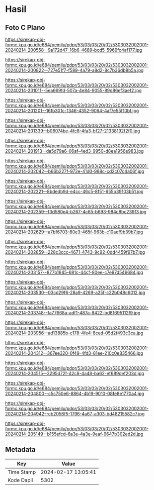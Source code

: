 # Hasil

## Foto C Plano

https://sirekap-obj-formc.kpu.go.id/e684/pemilu/pdpr/53/03/03/20/02/5303032002001-20240214-200558--9a172d47-16b6-4689-bcd5-5969fc4af177.jpg

https://sirekap-obj-formc.kpu.go.id/e684/pemilu/pdpr/53/03/03/20/02/5303032002001-20240214-200822--727e51f7-f589-4a79-a8d2-8c7b36db8b5a.jpg

https://sirekap-obj-formc.kpu.go.id/e684/pemilu/pdpr/53/03/03/20/02/5303032002001-20240214-201011--5ea669fd-507a-4e84-9055-89d86ef3aef2.jpg

https://sirekap-obj-formc.kpu.go.id/e684/pemilu/pdpr/53/03/03/20/02/5303032002001-20240214-201201--16fb301c-1346-4352-9064-4af7e55f10bf.jpg

https://sirekap-obj-formc.kpu.go.id/e684/pemilu/pdpr/53/03/03/20/02/5303032002001-20240214-201339--b06074be-4fc8-4fa3-bf27-21338192f2f0.jpg

https://sirekap-obj-formc.kpu.go.id/e684/pemilu/pdpr/53/03/03/20/02/5303032002001-20240214-201913--da5d79a6-06af-4ed3-9950-d8ea1956e983.jpg

https://sirekap-obj-formc.kpu.go.id/e684/pemilu/pdpr/53/03/03/20/02/5303032002001-20240214-202042--b66b227f-972e-41d0-988c-cd2c07c4a06f.jpg

https://sirekap-obj-formc.kpu.go.id/e684/pemilu/pdpr/53/03/03/20/02/5303032002001-20240214-202221--8bdedb9d-e4cc-46c5-8f51-655b39103b51.jpg

https://sirekap-obj-formc.kpu.go.id/e684/pemilu/pdpr/53/03/03/20/02/5303032002001-20240214-202359--f3d580e4-b267-4c65-b693-984c8bc239f3.jpg

https://sirekap-obj-formc.kpu.go.id/e684/pemilu/pdpr/53/03/03/20/02/5303032002001-20240214-202629--a7bf6703-80e3-465f-963b-c10aef9b39b7.jpg

https://sirekap-obj-formc.kpu.go.id/e684/pemilu/pdpr/53/03/03/20/02/5303032002001-20240214-202859--228c3ccc-4671-4743-9c92-0dd4459f97b7.jpg

https://sirekap-obj-formc.kpu.go.id/e684/pemilu/pdpr/53/03/03/20/02/5303032002001-20240214-203157--877b1945-681c-44cf-80ee-c7e97d549684.jpg

https://sirekap-obj-formc.kpu.go.id/e684/pemilu/pdpr/53/03/03/20/02/5303032002001-20240214-203530--03cd29f6-28a9-4269-a25f-c22b048c6012.jpg

https://sirekap-obj-formc.kpu.go.id/e684/pemilu/pdpr/53/03/03/20/02/5303032002001-20240214-203748--fa77668a-adf1-487a-8422-bd81695112f9.jpg

https://sirekap-obj-formc.kpu.go.id/e684/pemilu/pdpr/53/03/03/20/02/5303032002001-20240214-203956--ad13885b-c178-4fe4-8ced-05d2f493c3ca.jpg

https://sirekap-obj-formc.kpu.go.id/e684/pemilu/pdpr/53/03/03/20/02/5303032002001-20240214-204312--367ee320-0f49-4fd3-81ee-210c0e835466.jpg

https://sirekap-obj-formc.kpu.go.id/e684/pemilu/pdpr/53/03/03/20/02/5303032002001-20240214-204515--3295d72f-42c8-4a48-ba62-ef689def203d.jpg

https://sirekap-obj-formc.kpu.go.id/e684/pemilu/pdpr/53/03/03/20/02/5303032002001-20240214-204800--c5c750e6-8864-4b19-9010-08fe8e1770a4.jpg

https://sirekap-obj-formc.kpu.go.id/e684/pemilu/pdpr/53/03/03/20/02/5303032002001-20240214-204942--cb2058f5-1796-4a67-a303-bd48215582c7.jpg

https://sirekap-obj-formc.kpu.go.id/e684/pemilu/pdpr/53/03/03/20/02/5303032002001-20240214-205149--b155efcd-6a3e-4a3e-9eaf-9647b302ed2d.jpg


## Metadata

| Key        | Value               |
| ---------- | ------------------- |
| Time Stamp | 2024-02-17 13:05:41 |
| Kode Dapil | 5302                |




